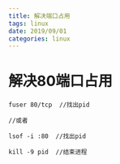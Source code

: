 ```yaml
---
title: 解决端口占用
tags: linux
date: 2019/09/01
categories: linux
---
```


# 解决80端口占用

    fuser 80/tcp  //找出pid

    //或者

    lsof -i :80  //找出pid

    kill -9 pid  //结束进程 